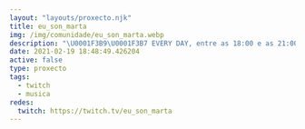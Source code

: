 ```yaml
---
layout: "layouts/proxecto.njk"
title: eu_son_marta
img: /img/comunidade/eu_son_marta.webp
description: "\U0001F3B9\U0001F3B7 EVERY DAY, entre as 18:00 e as 21:00 (hora de España GMT +1) // Por aquí IMPROVISAREMOS en riguroso Directo, co PIANO ou co SAXO ALTO // Intérprete, Compositora e profesora de Música \U0001F3B5\U0001F3A7"
date: 2021-02-19 18:48:49.426204
active: false
type: proxecto
tags:
  - twitch
  - musica
redes:
  twitch: https://twitch.tv/eu_son_marta
---
```

